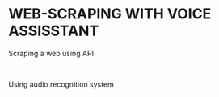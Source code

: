 # WEB-SCRAPING WITH VOICE ASSISSTANT
<p>Scraping a web using API</p></br>
<p>Using audio recognition system </p>
